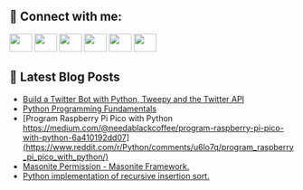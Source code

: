 ## 🔎 Connect with me:
[<img height="32" width="40" src="https://cdn.jsdelivr.net/npm/simple-icons@v5/icons/telegram.svg" />](https://t.me/bullbesh)
[<img height="32" width="40" src="https://cdn.jsdelivr.net/npm/simple-icons@v5/icons/vk.svg" />](https://vk.com/bullbesh)
[<img height="32" width="40" src="https://cdn.jsdelivr.net/npm/simple-icons@v5/icons/twitter.svg" />](https://twitter.com/bullbesh1)
[<img height="32" width="40" src="https://cdn.jsdelivr.net/npm/simple-icons@v5/icons/instagram.svg" />](https://www.instagram.com/bullbesh)
[<img height="32" width="40" src="https://cdn.jsdelivr.net/npm/simple-icons@v5/icons/reddit.svg" />](https://www.reddit.com/user/bullbesh)
[<img height="32" width="40" src="https://cdn.jsdelivr.net/npm/simple-icons@v5/icons/youtube.svg" />](https://www.youtube.com/channel/UCtfjRs6uzgq5mfm8S06WTcg)

## 📕 Latest Blog Posts
<!-- BLOG-POST-LIST:START -->
- [Build a Twitter Bot with Python, Tweepy and the Twitter API](https://www.reddit.com/r/Python/comments/u6mmt6/build_a_twitter_bot_with_python_tweepy_and_the/)
- [Python Programming Fundamentals](https://www.reddit.com/r/Python/comments/u6med8/python_programming_fundamentals/)
- [Program Raspberry Pi Pico with Python https://medium.com/@needablackcoffee/program-raspberry-pi-pico-with-python-6a410192dd07](https://www.reddit.com/r/Python/comments/u6lo7q/program_raspberry_pi_pico_with_python/)
- [Masonite Permission - Masonite Framework.](https://www.reddit.com/r/Python/comments/u6kxwt/masonite_permission_masonite_framework/)
- [Python implementation of recursive insertion sort.](https://www.reddit.com/r/Python/comments/u6khdk/python_implementation_of_recursive_insertion_sort/)
<!-- BLOG-POST-LIST:END -->
